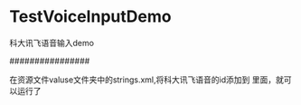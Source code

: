 # TestVoiceInputDemo
科大讯飞语音输入demo

################

在资源文件valuse文件夹中的strings.xml,将科大讯飞语音的id添加到 <string name="app_id"></string>里面，就可以运行了
